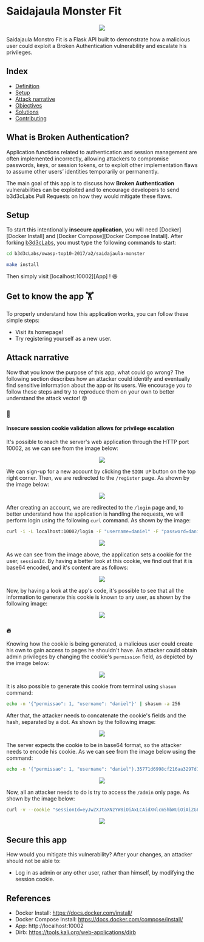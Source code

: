# Saidajaula Monster Fit

<p align="center">
    <img src="images/img1.png"/>
</p>

Saidajaula Monstro Fit is a Flask API built to demonstrate how a malicious user could exploit a Broken Authentication vulnerability and escalate his privileges.

## Index

- [Definition](#what-is-broken-authentication?)
- [Setup](#setup)
- [Attack narrative](#attack-narrative)
- [Objectives](#secure-this-app)
- [Solutions](#pr-solutions)
- [Contributing](#contributing)

## What is Broken Authentication?

Application functions related to authentication and session management are often implemented incorrectly, allowing attackers to compromise passwords, keys, or session tokens, or to exploit other implementation flaws to assume other users’ identities temporarily or permanently.

The main goal of this app is to discuss how **Broken Authentication** vulnerabilities can be exploited and to encourage developers to send b3d3cLabs Pull Requests on how they would mitigate these flaws.

## Setup

To start this intentionally **insecure application**, you will need [Docker][Docker Install] and [Docker Compose][Docker Compose Install]. After forking [b3d3cLabs](https://github.com/b3d3c/b3d3cLabs), you must type the following commands to start:

```sh
cd b3d3cLabs/owasp-top10-2017/a2/saidajaula-monster
```

```sh
make install
```

Then simply visit [localhost:10002][App] ! 😆

## Get to know the app 🏋️‍

To properly understand how this application works, you can follow these simple steps:

- Visit its homepage!
- Try registering yourself as a new user.

## Attack narrative

Now that you know the purpose of this app, what could go wrong? The following section describes how an attacker could identify and eventually find sensitive information about the app or its users. We encourage you to follow these steps and try to reproduce them on your own to better understand the attack vector! 😜

### 👀

#### Insecure session cookie validation allows for privilege escalation

It's possible to reach the server's web application through the HTTP port 10002, as we can see from the image below:

<p align="center">
    <img src="images/img1.png"/>
</p>

We can sign-up for a new account by clicking the `SIGN UP` button on the top right corner. Then, we are redirected to the `/register` page. As shown by the image below:

<p align="center">
    <img src="images/attack1.png"/>
</p>

After creating an account, we are redirected to the `/login` page and, to better understand how the application is handling the requests, we will perform login using the following `curl` command. As shown by the image:

```sh
curl -i -L localhost:10002/login -F "username=daniel" -F "password=daniel" -X POST
```

<p align="center">
    <img src="images/attack2.png"/>
</p>

As we can see from the image above, the application sets a cookie for the user, `sessionId`. By having a better look at this cookie, we find out that it is base64 encoded, and it's content are as follows:

<p align="center">
    <img src="images/attack3.png"/>
</p>

Now, by having a look at the app's code, it's possible to see that all the information to generate this cookie is known to any user, as shown by the following image:

<p align="center">
    <img src="images/attack4.png"/>
</p>

### 🔥

Knowing how the cookie is being generated, a malicious user could create his own to gain access to pages he shouldn't have. An attacker could obtain admin privileges by changing the cookie's `permission` field, as depicted by the image below:

<p align="center">
    <img src="images/attack5.png"/>
</p>

It is also possible to generate this cookie from terminal using `shasum` command: 

```sh
echo -n '{"permissao": 1, "username": "daniel"}' | shasum -a 256
```

After that, the attacker needs to concatenate the cookie's fields and the hash, separated by a dot. As shown by the following image:

<p align="center">
    <img src="images/attack6.png"/>
</p>

The server expects the cookie to be in base64 format, so the attacker needs to encode his cookie. As we can see from the image below using the command:

```sh
echo -n '{"permissao": 1, "username": "daniel"}.35771d6998cf216aa3297d1fb54462e04d85443be6092a02961b52b24c2d3250' | base64
```

<p align="center">
    <img src="images/attack7.png"/>
</p>

Now, all an attacker needs to do is try to access the `/admin` only page. As shown by the image below:

```sh
curl -v --cookie "sessionId=eyJwZXJtaXNzYW8iOiAxLCAidXNlcm5hbWUiOiAiZGFuaWVsIn0uMzU3NzFkNjk5OGNmMjE2YWEzMjk3ZDFmYjU0NDYyZTA0ZDg1NDQzYmU2MDkyYTAyOTYxYjUyYjI0YzJkMzI1MA==" http://localhost:10002/admin
```

<p align="center">
    <img src="images/attack8.png"/>
</p>

## Secure this app

How would you mitigate this vulnerability? After your changes, an attacker should not be able to:

* Log in as admin or any other user, rather than himself, by modifying the session cookie.

## References

* Docker Install:  https://docs.docker.com/install/
* Docker Compose Install: https://docs.docker.com/compose/install/
* App: http://localhost:10002
* Dirb: https://tools.kali.org/web-applications/dirb
